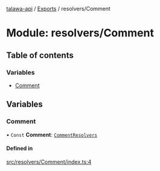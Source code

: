 [talawa-api](../README.md) / [Exports](../modules.md) / resolvers/Comment

# Module: resolvers/Comment

## Table of contents

### Variables

- [Comment](resolvers_Comment.md#comment)

## Variables

### Comment

• `Const` **Comment**: [`CommentResolvers`](types_generatedGraphQLTypes.md#commentresolvers)

#### Defined in

[src/resolvers/Comment/index.ts:4](https://github.com/PalisadoesFoundation/talawa-api/blob/ac416c4/src/resolvers/Comment/index.ts#L4)
